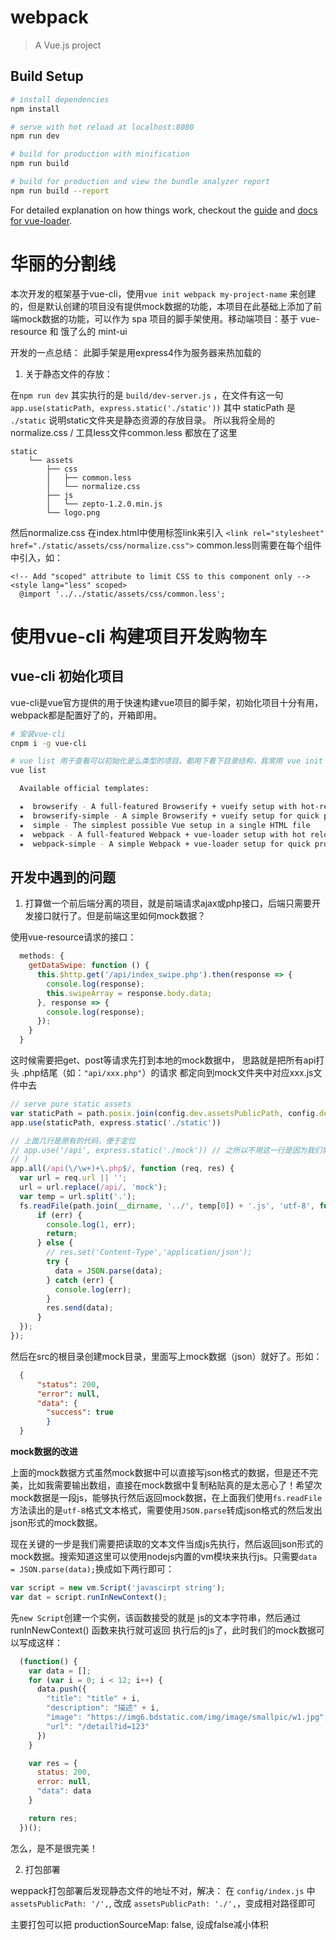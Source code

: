 # webpack

> A Vue.js project

## Build Setup

``` bash
# install dependencies
npm install

# serve with hot reload at localhost:8080
npm run dev

# build for production with minification
npm run build

# build for production and view the bundle analyzer report
npm run build --report
```

For detailed explanation on how things work, checkout the [guide](http://vuejs-templates.github.io/webpack/) and [docs for vue-loader](http://vuejs.github.io/vue-loader).


# 华丽的分割线

本次开发的框架基于vue-cli，使用`vue init webpack my-project-name` 来创建的，但是默认创建的项目没有提供mock数据的功能，本项目在此基础上添加了前端mock数据的功能，可以作为 spa 项目的脚手架使用。移动端项目：基于 vue-resource 和 饿了么的 mint-ui

开发的一点总结：
此脚手架是用express4作为服务器来热加载的
1. 关于静态文件的存放：

在`npm run dev` 其实执行的是 `build/dev-server.js` ，在文件有这一句`app.use(staticPath, express.static('./static'))` 其中 staticPath 是 `./static` 说明static文件夹是静态资源的存放目录。
所以我将全局的normalize.css / 工具less文件common.less 都放在了这里

```
static
    └── assets
        ├── css
        │   ├── common.less
        │   └── normalize.css
        ├── js
        │   └── zepto-1.2.0.min.js
        └── logo.png
```

然后normalize.css  在index.html中使用标签link来引入 `<link rel="stylesheet" href="./static/assets/css/normalize.css">`
common.less则需要在每个组件中引入，如：

```
<!-- Add "scoped" attribute to limit CSS to this component only -->
<style lang="less" scoped>
  @import '../../static/assets/css/common.less';
```


# 使用vue-cli 构建项目开发购物车

## vue-cli 初始化项目
vue-cli是vue官方提供的用于快速构建vue项目的脚手架，初始化项目十分有用，webpack都是配置好了的，开箱即用。

```bash
# 安装vue-cli
cnpm i -g vue-cli

# vue list 用于查看可以初始化是么类型的项目。都用下看下目录结构，我常用 vue init webpack my-project-name
vue list

  Available official templates:

  ★  browserify - A full-featured Browserify + vueify setup with hot-reload, linting & unit testing.
  ★  browserify-simple - A simple Browserify + vueify setup for quick prototyping.
  ★  simple - The simplest possible Vue setup in a single HTML file
  ★  webpack - A full-featured Webpack + vue-loader setup with hot reload, linting, testing & css extraction.
  ★  webpack-simple - A simple Webpack + vue-loader setup for quick prototyping.
```

## 开发中遇到的问题

1. 打算做一个前后端分离的项目，就是前端请求ajax或php接口，后端只需要开发接口就行了。但是前端这里如何mock数据？

  使用vue-resource请求的接口：

  ```js
    methods: {
      getDataSwipe: function () {
        this.$http.get('/api/index_swipe.php').then(response => {
          console.log(response);
          this.swipeArray = response.body.data;
        }, response => {
          console.log(response);
        });
      }
    }
  ```

  这时候需要把get、post等请求先打到本地的mock数据中，
  思路就是把所有api打头 .php结尾（如：`"api/xxx.php"`）的请求 都定向到mock文件夹中对应xxx.js文件中去

  ```js
  // serve pure static assets
  var staticPath = path.posix.join(config.dev.assetsPublicPath, config.dev.assetsSubDirectory)
  app.use(staticPath, express.static('./static'))

  // 上面几行是原有的代码，便于定位
  // app.use('/api', express.static('./mock')) // 之所以不用这一行是因为我们需要特殊处理下，把前端请求的xx.php换成xx.js(前端的mock数据)，而且还需要用all方法处理所有请求
  // )
  app.all(/api(\/\w+)+\.php$/, function (req, res) {
    var url = req.url || '';
    url = url.replace(/api/, 'mock');
    var temp = url.split('.');
    fs.readFile(path.join(__dirname, '../', temp[0]) + '.js', 'utf-8', function (err, data) {
        if (err) {
          console.log(1, err);
          return;
        } else {
          // res.set('Content-Type','application/json');
          try {
            data = JSON.parse(data);
          } catch (err) {
            console.log(err);
          }
          res.send(data);
        }
    });
  });
  ```

  然后在src的根目录创建mock目录，里面写上mock数据（json）就好了。形如：

  ```json
    {
        "status": 200,
        "error": null,
        "data": {
          "success": true
          }
    }
  ```

  **mock数据的改进**

  上面的mock数据方式虽然mock数据中可以直接写json格式的数据，但是还不完美，比如我需要输出数组，直接在mock数据中复制粘贴真的是太恶心了！希望次mock数据是一段js，能够执行然后返回mock数据，在上面我们使用`fs.readFile`方法读出的是`utf-8`格式文本格式，需要使用`JSON.parse`转成json格式的然后发出json形式的mock数据。

  现在关键的一步是我们需要把读取的文本文件当成js先执行，然后返回json形式的mock数据。搜索知道这里可以使用nodejs内置的vm模块来执行js。只需要`data = JSON.parse(data);`换成如下两行即可：

  ```js
var script = new vm.Script('javascirpt string');
var dat = script.runInNewContext();
```

  先`new Script`创建一个实例，该函数接受的就是 js的文本字符串，然后通过 runInNewContext() 函数来执行就可返回 执行后的js了，此时我们的mock数据可以写成这样：

  ```js
    (function() {
      var data = [];
      for (var i = 0; i < 12; i++) {
        data.push({
          "title": "title" + i,
          "description": "描述" + i,
          "image": "https://img6.bdstatic.com/img/image/smallpic/w1.jpg",
          "url": "/detail?id=123"
        })
      }

      var res = {
        status: 200,
        error: null,
        "data": data
      }

      return res;
    })();
```

  怎么，是不是很完美！


2. 打包部署

  weppack打包部署后发现静态文件的地址不对，解决： 在 `config/index.js` 中 `assetsPublicPath: '/',`, 改成 `assetsPublicPath: './',`，变成相对路径即可

  主要打包可以把 productionSourceMap: false, 设成false减小体积


